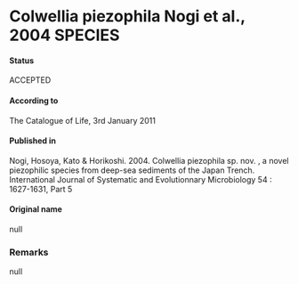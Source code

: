 # Colwellia piezophila Nogi et al., 2004 SPECIES

#### Status
ACCEPTED

#### According to
The Catalogue of Life, 3rd January 2011

#### Published in
Nogi, Hosoya, Kato & Horikoshi. 2004. Colwellia piezophila sp. nov. , a novel piezophilic species from deep-sea sediments of the Japan Trench. International Journal of Systematic and Evolutionnary Microbiology 54 : 1627-1631, Part 5

#### Original name
null

### Remarks
null